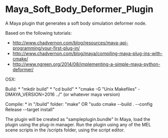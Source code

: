 # Maya_Soft_Body_Deformer_Plugin
A Maya plugin that generates a soft body simulation deformer node.

Based on the following tutorials:
* http://www.chadvernon.com/blog/resources/maya-api-programming/your-first-plug-in/
* http://www.chadvernon.com/blog/maya/compiling-maya-plug-ins-with-cmake/
* http://www.ngreen.org/2014/08/implementing-a-simple-maya-python-deformer/


OSX:

  Build:
    * "mkdir build"
    * "cd build"
    * "cmake -G "Unix Makefiles" -DMAYA_VERSION=2016 ../" (or whatever maya version)

  Compile:
    * in "/build" folder: "make" OR "sudo cmake --build . --config Release --target install"

  The plugin will be created as "sampleplugin.bundle"
  In Maya, load the plugin using the plug-in manager.
  Run the plugin using any of the MEL scene scripts in the /scripts folder, using the script editor.
